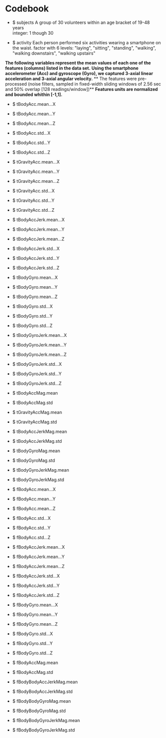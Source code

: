 # Codebook

* $ subjects
A group of 30 volunteers within an age bracket of 19-48 years	
integer: 1 though 30

* $ activity
Each person performed six activities wearing a smartphone on the waist.
factor with 6 levels: "laying", "sitting", "standing", "walking", "walking downstairs", "walking upstairs"

**The following variables represent the mean values of each one of the features (columns) listed in the data set.** 
**Using the smartphone accelerometer (Acc) and gyroscope (Gyro), we captured 3-axial linear acceleration and 3-axial angular velocity.** 
** The features were pre-processed (noise filters, sampled in fixed-width sliding windows of 2.56 sec and 50% overlap [128 readings/window])** 
**Features units are normalized and bounded whithin [-1,1].**

* $ tBodyAcc.mean...X

* $ tBodyAcc.mean...Y

* $ tBodyAcc.mean...Z

* $ tBodyAcc.std...X

* $ tBodyAcc.std...Y

* $ tBodyAcc.std...Z

* $ tGravityAcc.mean...X

* $ tGravityAcc.mean...Y

* $ tGravityAcc.mean...Z

* $ tGravityAcc.std...X

* $ tGravityAcc.std...Y

* $ tGravityAcc.std...Z

* $ tBodyAccJerk.mean...X

* $ tBodyAccJerk.mean...Y

* $ tBodyAccJerk.mean...Z

* $ tBodyAccJerk.std...X

* $ tBodyAccJerk.std...Y

* $ tBodyAccJerk.std...Z

* $ tBodyGyro.mean...X

* $ tBodyGyro.mean...Y

* $ tBodyGyro.mean...Z

* $ tBodyGyro.std...X

* $ tBodyGyro.std...Y

* $ tBodyGyro.std...Z

* $ tBodyGyroJerk.mean...X

* $ tBodyGyroJerk.mean...Y

* $ tBodyGyroJerk.mean...Z

* $ tBodyGyroJerk.std...X

* $ tBodyGyroJerk.std...Y

* $ tBodyGyroJerk.std...Z

* $ tBodyAccMag.mean         

* $ tBodyAccMag.std

* $ tGravityAccMag.mean

* $ tGravityAccMag.std

* $ tBodyAccJerkMag.mean

* $ tBodyAccJerkMag.std

* $ tBodyGyroMag.mean        

* $ tBodyGyroMag.std        

* $ tBodyGyroJerkMag.mean   

* $ tBodyGyroJerkMag.std    

* $ fBodyAcc.mean...X         

* $ fBodyAcc.mean...Y         

* $ fBodyAcc.mean...Z         

* $ fBodyAcc.std...X          

* $ fBodyAcc.std...Y          

* $ fBodyAcc.std...Z          

* $ fBodyAccJerk.mean...X     

* $ fBodyAccJerk.mean...Y     

* $ fBodyAccJerk.mean...Z     

* $ fBodyAccJerk.std...X      

* $ fBodyAccJerk.std...Y      

* $ fBodyAccJerk.std...Z      

* $ fBodyGyro.mean...X        

* $ fBodyGyro.mean...Y        

* $ fBodyGyro.mean...Z        

* $ fBodyGyro.std...X         

* $ fBodyGyro.std...Y         

* $ fBodyGyro.std...Z         

* $ fBodyAccMag.mean        

* $ fBodyAccMag.std  

* $ fBodyBodyAccJerkMag.mean 

* $ fBodyBodyAccJerkMag.std  

* $ fBodyBodyGyroMag.mean    

* $ fBodyBodyGyroMag.std     

* $ fBodyBodyGyroJerkMag.mean 

* $ fBodyBodyGyroJerkMag.std
